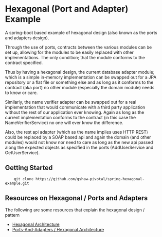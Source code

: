 # Hexagonal (Port and Adapter) Example #

A spring-boot based example of hexagonal design (also known as the ports and adapters design).

Through the use of ports, contracts between the various modules can be set up, allowing for the modules to be easily replaced with other implementations. The only condition; that the module conforms to the contract specified.

Thus by having a hexagonal design, the current database adapter module; which is a simple in-memory implementation can be swapped out for a JPA repository or a flat file or something else and as long as it conforms to the contract (aka port) no other module (especially the domain module) needs to know or care.

Similarly, the name verifier adapter can be swapped out for a real implementation that would communicate with a third party application without the rest of our application ever knowing. Again as long as the current implementation conforms to the contract (in this case the NameVerifierService) no one will ever know the difference.

Also, the rest api adapter (which as the name implies uses HTTP REST) could be replaced by a SOAP based api and again the domain (and other modules) would not know nor need to care as long as the new api passed along the expected objects as specified in the ports (AddUserService and GetUserService).

## Getting Started ##

```
    git clone https://github.com/gshaw-pivotal/spring-hexagonal-example.git
```

## Resources on Hexagonal / Ports and Adapters ##

The following are some resources that explain the hexagonal design / pattern

- [Hexagonal Architecture](http://alistair.cockburn.us/Hexagonal+architecture)
- [Ports-And-Adapters / Hexagonal Architecture](http://www.dossier-andreas.net/software_architecture/ports_and_adapters.html)
